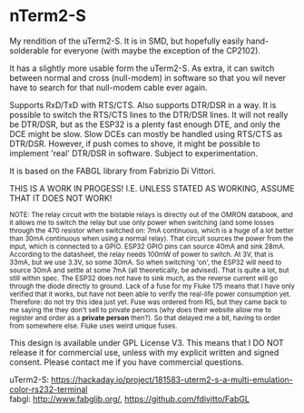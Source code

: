 # nTerm2-S
My rendition of the uTerm2-S. It is in SMD, but hopefully easily hand-solderable for everyone (with maybe the exception of the CP2102).

It has a slightly more usable form the uTerm2-S. As extra, it can switch between normal and cross (null-modem) in software so that you wil never have to search for that null-modem cable ever again.

Supports RxD/TxD with RTS/CTS. Also supports DTR/DSR in a way. It is possible to switch the RTS/CTS lines to the DTR/DSR lines. It will not really be DTR/DSR, but as the ESP32 is a plenty fast enough DTE, and only the DCE might be slow. Slow DCEs can mostly be handled using RTS/CTS as DTR/DSR. However, if push comes to shove, it might be possible to implement 'real' DTR/DSR in software. Subject to experimentation.

It is based on the FABGL library from Fabrizio Di Vittori.

THIS IS A WORK IN PROGESS! I.E. UNLESS STATED AS WORKING, ASSUME THAT IT DOES NOT WORK!

<sub>NOTE: The relay circuit with the bistable relays is directly out of the OMRON databook, and it allows me to switch the relay but use only power when switching (and some losses through the 470 resistor when switched on: 7mA continuous, which is a huge of a lot better than 30mA continuous when using a normal relay). That circuit sources the power from the input, which is connected to a GPIO. ESP32 GPIO pins can source 40mA and sink 28mA. According to the datasheet, the relay needs 100mW of power to switch. At 3V, that is 33mA, but we use 3.3V, so some 30mA. So when switching 'on', the ESP32 will need to source 30mA and settle at some 7mA (all theoretically, be advised). That is quite a lot, but still within spec. The ESP32 does not have to sink much, as the reverse current will go through the diode directly to ground. Lack of a fuse for my Fluke 175 means that I have only verified that it works, but have not been able to verify the real-life power consumption yet. Therefore: do not try this idea just yet. Fuse was ordered from RS, but they came back to me saying the they don't sell to private persons (why does their website allow me to register and order as a **private person** then?). So that delayed me a bit, having to order from somewhere else. Fluke uses weird unique fuses.</sub>

This design is available under GPL License V3. This means that I DO NOT release it for commercial use, unless with my explicit written and signed consent. Please contact me if you have commercial questions.

uTerm2-S: https://hackaday.io/project/181583-uterm2-s-a-multi-emulation-color-rs232-terminal  
fabgl: http://www.fabglib.org/, https://github.com/fdivitto/FabGL
